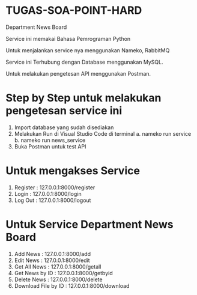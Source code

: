 # TUGAS-SOA-POINT-HARD
Department News Board

Service ini memakai Bahasa Pemrograman Python

Untuk menjalankan service nya menggunakan Nameko, RabbitMQ

Service ini Terhubung dengan Database menggunakan MySQL.

Untuk melakukan pengetesan API menggunakan Postman.

# Step by Step untuk melakukan pengetesan service ini
1. Import database yang sudah disediakan
2. Melakukan Run di Visual Studio Code di terminal
   a. nameko run service
   b. nameko run news_service
3. Buka Postman untuk test API

# Untuk mengakses Service
1. Register : 127.0.0.1:8000/register
2. Login    : 127.0.0.1:8000/login
3. Log Out  : 127.0.0.1:8000/logout

# Untuk Service Department News Board
1. Add News             : 127.0.0.1:8000/add
2. Edit News            : 127.0.0.1:8000/edit
3. Get All News         : 127.0.0.1:8000/getall
4. Get News by ID       : 127.0.0.1:8000/getbyid
5. Delete News          : 127.0.0.1:8000/delete
6. Download File by ID  : 127.0.0.1:8000/download
